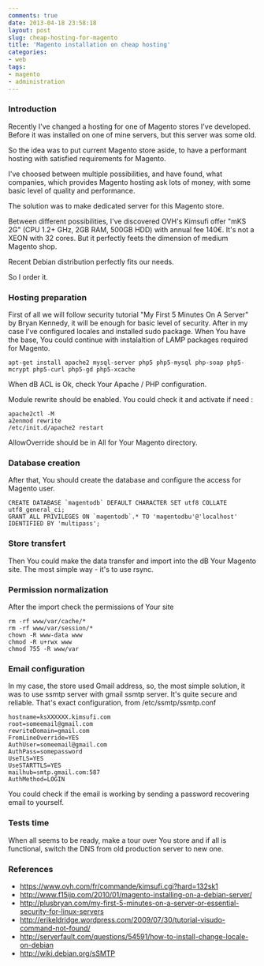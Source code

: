 ```yaml
---
comments: true
date: 2013-04-18 23:58:18
layout: post
slug: cheap-hosting-for-magento
title: 'Magento installation on cheap hosting'
categories:
- web
tags:
- magento
- administration
---
```


### Introduction

Recently I've changed a hosting for one of Magento stores I've developed. Before it was installed on one of mine servers, but this server was some old.

So the idea was to put current Magento store aside, to have a performant hosting with satisfied requirements for Magento.

I've choosed between multiple possibilities, and have found, what companies, which provides Magento hosting ask lots of money, with some basic level of quality and performance. 

The solution was to make dedicated server for this Magento store.

Between different possibilities, I've discovered OVH's Kimsufi offer "mKS 2G" (CPU 1.2+ GHz, 2GB RAM, 500GB HDD) with annual fee 140€. It's not a XEON with 32 cores. But it perfectly feets the dimension of medium Magento shop.

Recent Debian distribution perfectly fits our needs.

So I order it.

### Hosting preparation

First of all we will follow security tutorial "My First 5 Minutes On A Server" by Bryan Kennedy, it will be enough for basic level of security.
After in my case I've configured locales and installed sudo package.
When You have the base, You could continue with instalaltion of LAMP packages required for Magento.

    apt-get install apache2 mysql-server php5 php5-mysql php-soap php5-mcrypt php5-curl php5-gd php5-xcache

When dB ACL is Ok, check Your Apache / PHP configuration.

Module rewrite should be enabled. You could check it and activate if need :

    apache2ctl -M
    a2enmod rewrite
    /etc/init.d/apache2 restart

AllowOverride should be in All for Your Magento directory.

### Database creation

After that, You should create the database and configure the access for Magento user.

    CREATE DATABASE `magentodb` DEFAULT CHARACTER SET utf8 COLLATE utf8_general_ci;
    GRANT ALL PRIVILEGES ON `magentodb`.* TO 'magentodbu'@'localhost' IDENTIFIED BY 'multipass';

### Store transfert

Then You could make the data transfer and import into the dB Your Magento site.
The most simple way - it's to use rsync.

### Permission normalization

After the import check the permissions of Your site

    rm -rf www/var/cache/*
    rm -rf www/var/session/*
    chown -R www-data www
    chmod -R u+rwx www
    chmod 755 -R www/var
    
### Email configuration

In my case, the store used Gmail address, so, the most simple solution, it was to use ssmtp server with gmail ssmtp server. It's quite secure and reliable.
That's exact configuration, from /etc/ssmtp/ssmtp.conf

    hostname=ksXXXXXX.kimsufi.com
    root=someemail@gmail.com
    rewriteDomain=gmail.com
    FromLineOverride=YES
    AuthUser=someemail@gmail.com
    AuthPass=somepassword
    UseTLS=YES
    UseSTARTTLS=YES
    mailhub=smtp.gmail.com:587
    AuthMethod=LOGIN
    
You could check if the email is working by sending a password recovering email to yourself.

### Tests time

When all seems to be ready, make a tour over You store and if all is functional, switch the DNS from old production server to new one.

### References 

* https://www.ovh.com/fr/commande/kimsufi.cgi?hard=132sk1
* http://www.f15ijp.com/2010/01/magento-installing-on-a-debian-server/
* http://plusbryan.com/my-first-5-minutes-on-a-server-or-essential-security-for-linux-servers
* http://erikeldridge.wordpress.com/2009/07/30/tutorial-visudo-command-not-found/
* http://serverfault.com/questions/54591/how-to-install-change-locale-on-debian
* http://wiki.debian.org/sSMTP
